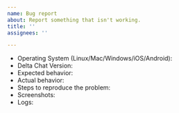 ```yaml
---
name: Bug report
about: Report something that isn't working.
title: ''
assignees: ''

---
```


<!--
This is a bug report tracker. New features are discussed in the forum: https://support.delta.chat
Please fill out as much of this form as you can (leaving out stuff that is not applicable is ok).
-->

- Operating System (Linux/Mac/Windows/iOS/Android):
- Delta Chat Version:
- Expected behavior:
- Actual behavior:
- Steps to reproduce the problem:
- Screenshots:
- Logs:
